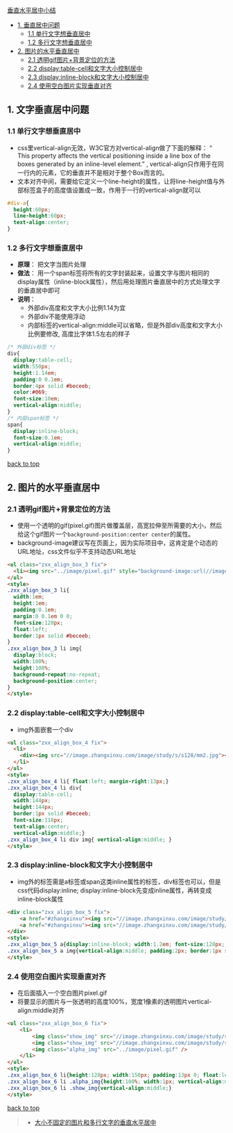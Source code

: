 [垂直水平居中小结](#top)

- [1. 垂直居中问题](#垂直居中问题)
  - [1.1 单行文字想垂直居中](#单行文字想垂直居中)
  - [1.2 多行文字想垂直居中](#多行文字想垂直居中)
- [2. 图片的水平垂直居中](#图片的水平垂直居中)
  - [2.1 透明gif图片+背景定位的方法](#透明gif图片+背景定位的方法)
  - [2.2 display:table-cell和文字大小控制居中](#cell和文字大小控制居中)
  - [2.3 display:inline-block和文字大小控制居中](#block和文字大小控制居中)
  - [2.4 使用空白图片实现垂直对齐](#使用空白图片实现垂直对齐)

<h2 id ="垂直居中问题">1. 文字垂直居中问题</h2>

<h3 id ="单行文字想垂直居中">1.1 单行文字想垂直居中</h3>

- css里vertical-align无效，W3C官方对vertical-align做了下面的解释： “ This property affects the vertical positioning inside a line box of the boxes generated by an inline-level element.” , vertical-align只作用于在同一行内的元素，它的垂直并不是相对于整个Box而言的。
- 文本对齐中间，需要给它定义一个line-height的属性，让将line-height值与外部标签盒子的高度值设置成一致，作用于一行的vertical-align就可以

```css
#div-a{
  height:60px;
  line-height:60px;
  text-align:center;
}
```

<h3 id ="多行文字想垂直居中">1.2 多行文字想垂直居中</h3>

- **原理**： 把文字当图片处理
- **做法**： 用一个span标签将所有的文字封装起来，设置文字与图片相同的display属性（inline-block属性），然后用处理图片垂直居中的方式处理文字的垂直居中即可
- **说明**： 
  - 外部div高度和文字大小比例1.14为宜
  - 外部div不能使用浮动
  - 内部标签的vertical-align:middle可以省略，但是外部div高度和文字大小比例要修改, 高度比字体1.5左右的样子

```css
/* 外部div标签 */
div{
  display:table-cell; 
  width:550px; 
  height:1.14em; 
  padding:0 0.1em; 
  border:4px solid #beceeb; 
  color:#069; 
  font-size:10em; 
  vertical-align:middle;
}
/* 内部span标签 */
span{
  display:inline-block; 
  font-size:0.1em; 
  vertical-align:middle;
}
```

[back to top](#top)

<h2 id ="图片的水平垂直居中">2. 图片的水平垂直居中</h2>

<h3 id ="透明gif图片+背景定位的方法">2.1 透明gif图片+背景定位的方法</h3>

- 使用一个透明的gif(pixel.gif)图片做覆盖层，高宽拉伸至所需要的大小，然后给这个gif图片一个`background-position:center center`的属性。
- background-image建议写在页面上，因为实际项目中，这肯定是个动态的URL地址，css文件似乎不支持动态URL地址

```html
<ul class="zxx_align_box_3 fix">
  <li><img src="../image/pixel.gif" style="background-image:url(//image.zhangxinxu.com/image/study/s/s128/mm2.jpg);"></li>
</ul>
<style>
.zxx_align_box_3 li{
  width:1em; 
  height:1em; 
  padding:0.1em; 
  margin:0 0.1em 0 0; 
  font-size:128px; 
  float:left; 
  border:1px solid #beceeb;
}
.zxx_align_box_3 li img{
  display:block; 
  width:100%; 
  height:100%; 
  background-repeat:no-repeat; 
  background-position:center;
}
</style>
```

<h3 id ="cell和文字大小控制居中">2.2 display:table-cell和文字大小控制居中</h3>

- img外面嵌套一个div

```html
<ul class="zxx_align_box_4 fix">
  <li>
    <div><img src="//image.zhangxinxu.com/image/study/s/s128/mm2.jpg"></div> 
  </li>
</ul>
<style>
.zxx_align_box_4 li{ float:left; margin-right:13px;}
.zxx_align_box_4 li div{
  display:table-cell; 
  width:144px; 
  height:144px; 
  border:1px solid #beceeb; 
  font-size:118px; 
  text-align:center; 
  vertical-align:middle;}
.zxx_align_box_4 li div img{ vertical-align:middle; }
</style>
```

<h3 id ="block和文字大小控制居中">2.3 display:inline-block和文字大小控制居中</h3>

- img外的标签需是a标签或span这类inline属性的标签，div标签也可以，但是css代码display:inline; display:inline-block先变成inline属性，再转变成inline-block属性

```html
<div class="zxx_align_box_5 fix">
    <a href="#zhangxinxu"><img src="//image.zhangxinxu.com/image/study/s/s128/mm1.jpg" /></a>
    <a href="#zhangxinxu"><img src="//image.zhangxinxu.com/image/study/s/s128/mm2.jpg" /></a>
</div>
<style>
.zxx_align_box_5 a{display:inline-block; width:1.2em; font-size:128px; text-align:center; vertical-align:middle;}
.zxx_align_box_5 a img{vertical-align:middle; padding:2px; border:1px solid #beceeb;}
</style>
```

<h3 id ="使用空白图片实现垂直对齐">2.4 使用空白图片实现垂直对齐</h3>

- 在后面插入一个空白图片pixel.gif
- 将要显示的图片与一张透明的高度100%，宽度1像素的透明图片vertical-align:middle对齐

```html
<ul class="zxx_align_box_6 fix">
    <li>
        <img class="show_img" src="//image.zhangxinxu.com/image/study/s/s128/mm1.jpg" />
        <img class="show_img" src="//image.zhangxinxu.com/image/study/s/s128/mm1.jpg" />
        <img class="alpha_img" src="../image/pixel.gif" />
    </li>
</ul>
<style>
.zxx_align_box_6 li{height:128px; width:150px; padding:13px 0; float:left; margin-right:10px; border:1px solid #beceeb; text-align:center; font-size:0;}
.zxx_align_box_6 li .alpha_img{height:100%; width:1px; vertical-align:middle;}
.zxx_align_box_6 li .show_img{vertical-align:middle;}
</style>
```

[back to top](#top)

> - [大小不固定的图片和多行文字的垂直水平居中](https://www.zhangxinxu.com/study/200908/img-text-vertical-align.html)
